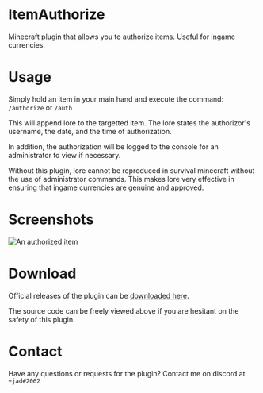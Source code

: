 # ItemAuthorize
Minecraft plugin that allows you to authorize items. Useful for ingame currencies.

# Usage
Simply hold an item in your main hand and execute the command: 
`/authorize` or `/auth`

This will append lore to the targetted item. The lore states the authorizor's username, the date, and the time of authorization.

In addition, the authorization will be logged to the console for an administrator to view if necessary.

Without this plugin, lore cannot be reproduced in survival minecraft without the use of administrator commands. This makes lore very effective in ensuring that ingame currencies are genuine and approved.

# Screenshots
![An authorized item](https://i.imgur.com/Wr3FG08.png)

# Download
Official releases of the plugin can be [downloaded here](https://github.com/jadc/ItemAuthorize/releases/tag/1.0).

The source code can be freely viewed above if you are hesitant on the safety of this plugin.

# Contact
Have any questions or requests for the plugin? Contact me on discord at `+jad#2062`
